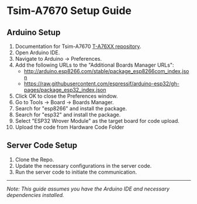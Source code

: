 # Tsim-A7670 Setup Guide

## Arduino Setup
1. Documentation for Tsim-A7670 [T-A76XX repository](https://github.com/Xinyuan-LilyGO/LilyGO-T-A76XX/tree/main).
2. Open Arduino IDE.
3. Navigate to Arduino -> Preferences.
4. Add the following URLs to the "Additional Boards Manager URLs":
   - http://arduino.esp8266.com/stable/package_esp8266com_index.json
   - https://raw.githubusercontent.com/espressif/arduino-esp32/gh-pages/package_esp32_index.json
5. Click OK to close the Preferences window.
6. Go to Tools -> Board -> Boards Manager.
7. Search for "esp8266" and install the package.
8. Search for "esp32" and install the package.
9. Select "ESP32 Wrover Module" as the target board for code upload.
10. Upload the code from Hardware Code Folder

## Server Code Setup
1. Clone the Repo.
2. Update the necessary configurations in the server code.
3. Run the server code to initiate the communication.


---

*Note: This guide assumes you have the Arduino IDE and necessary dependencies installed.*

